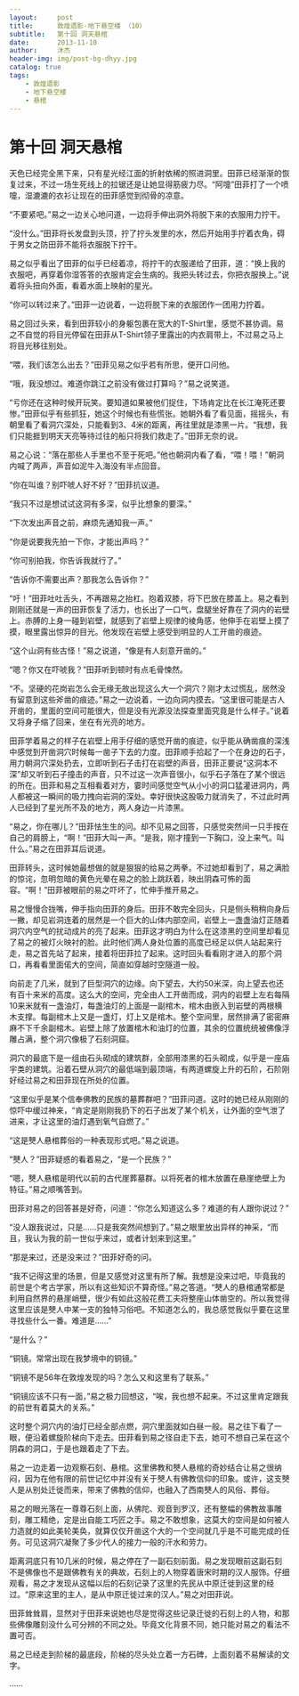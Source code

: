```yaml
---
layout:     post
title:      敦煌遗影·地下悬空楼 （10）
subtitle:   第十回 洞天悬棺
date:       2013-11-10
author:     沐杰
header-img: img/post-bg-dhyy.jpg
catalog: true
tags:
    - 敦煌遗影
    - 地下悬空楼
    - 悬棺
---
```

# 第十回 洞天悬棺

天色已经完全黑下来，只有星光经江面的折射依稀的照进洞里。田菲已经渐渐的恢复过来，不过一场生死线上的拉锯还是让她显得筋疲力尽。“阿嚏”田菲打了一个喷嚏，湿漉漉的衣衫让现在的田菲感觉到彻骨的凉意。

“不要紧吧。”易之一边关心地问道，一边将手伸出洞外将脱下来的衣服用力拧干。

“没什么。”田菲将长发盘到头顶，拧了拧头发里的水，然后开始用手拧着衣角，碍于男女之防田菲不能将衣服脱下拧干。

易之似乎看出了田菲的似乎已经着凉，将拧干的衣服递给了田菲，道：“换上我的衣服吧，再穿着你湿答答的衣服肯定会生病的。我把头转过去，你把衣服换上。”说着将头扭向外面，看着水面上映射的星光。

“你可以转过来了。”田菲一边说着，一边将脱下来的衣服团作一团用力拧着。

易之回过头来，看到田菲较小的身躯包裹在宽大的T-Shirt里，感觉不甚协调。易之不自觉的将目光停留在田菲从T-Shirt领子里露出的内衣肩带上，不过易之马上将目光移往别处。

“喂，我们该怎么出去？”田菲见易之似乎若有所思，便开口问他。

“哦，我没想过。难道你跳江之前没有做过打算吗？”易之说笑道。

“亏你还在这种时候开玩笑。要知道如果被他们捉住，下场肯定比在长江淹死还要惨。”田菲似乎有些抓狂，她这个时候也有些慌张。她朝外看了看见面，摇摇头，有朝里看了看洞穴深处，只能看到3、4米的距离，再往里就是漆黑一片。“我想，我们只能捱到明天天亮等待过往的船只将我们救走了。”田菲无奈的说。

易之心说：“落在那些人手里也不至于死吧。”他也朝洞内看了看，“喂！喂！”朝洞内喊了两声，声音如泥牛入海没有半点回音。

“你在叫谁？别吓唬人好不好？”田菲抗议道。

“我只不过是想试试这洞有多深，似乎比想象的要深。”

“下次发出声音之前，麻烦先通知我一声。”

“你是说要我先拍一下你，才能出声吗？”

“你可别拍我，你告诉我就行了。”

“告诉你不需要出声？那我怎么告诉你？”

“吁！”田菲吐吐舌头，不再跟易之抬杠。抱着双膝，将下巴放在膝盖上。易之看到刚刚还就是一声的田菲恢复了活力，也长出了一口气，盘腿坐好靠在了洞内的岩壁上。赤膊的上身一碰到岩壁，就感到了岩壁上规律的棱角感，他伸手在岩壁上摸了摸，眼里露出惊异的目光。他发现在岩壁上感受到明显的人工开凿的痕迹。

“这个山洞有些古怪！”易之说道，“像是有人刻意开凿的。”

“嗯？你又在吓唬我？”田菲听到顿时有点毛骨悚然。

“不。坚硬的花岗岩怎么会无缘无故出现这么大一个洞穴？刚才太过慌乱，居然没有留意到这些斧凿的痕迹。”易之一边说着，一边向洞内摸去。“这里很可能是古人开凿的，里面的空间可能很大，但是没有光源没法探查里面究竟是什么样子。”说着又将身子缩了回来，坐在有光亮的地方。

田菲学着易之的样子在岩壁上用手仔细的感觉开凿的痕迹，似乎能从确凿痕的深浅中感觉到开凿洞穴时候每一凿子下去的力度。田菲顺手拾起了一个在身边的石子，用力朝洞穴深处扔去，立即听到石子击打在岩壁的声音，田菲正要说“这洞本不深”却又听到石子撞击的声音，只不过这一次声音很小，似乎石子落在了某个很远的所在。田菲和易之互相看着对方，霎时间感觉空气从小小的洞口猛灌进洞内，两人都被这一瞬间的吸力拽向岩洞的深处。幸好很快这股吸力就消失了，不过此时两人已经到了星光所不及的地方，两人身边一片漆黑。

“易之，你在哪儿？”田菲怯生生的问。却不见易之回答，只感觉突然间一只手按在自己的肩膀上，“啊！”田菲大叫一声。“是我，刚才撞到一下胸口，没上来气。叫什么。”易之在田菲耳后说道。

田菲转头，这时候她最想做的就是狠狠的给易之两拳。不过她却看到了，易之满脸的惊诧，忽明忽暗的黄色光晕在易之的脸上跳跃着，映出阴森可怖的面容。“啊！”田菲被眼前的易之吓坏了，忙伸手推开易之。

易之慢慢合拢嘴，伸手指向田菲的身后。田菲不敢完全回头，只是侧头稍稍向身后一撇，却见岩洞连着的居然是一个巨大的山体内部空间，岩壁上一盏盏油灯正随着洞穴内空气的扰动成片的亮了起来。田菲这才明白为什么在这漆黑的空间里却看见了易之的被灯火映衬的脸。此时他们两人身处位置的高度已经足以供人站起来行走，易之首先站了起来，接着将田菲拉了起来。这时回头看看刚才进入的那个洞口，再看看里面偌大的空间，简直如穿越时空隧道一般。

向前走了几米，就到了巨型洞穴的边缘。向下望去，大约50米深，向上望去也还有百十来米的高度。这么大的空间，完全由人工开凿而成，洞内的岩壁上左右每隔10来米就有一盏油灯，每盏油灯的上面是一副棺木，棺木由嵌入到岩壁的两根横木支撑。每副棺木上又是一盏灯，灯上又是棺木。整个空间里，居然排满了密密麻麻不下千余副棺木。岩壁上除了放置棺木和油灯的位置，其余的位置统统被佛像浮雕占满，整个洞穴像极了石刻洞窟。

洞穴的最底下是一组由石头砌成的建筑群，全部用漆黑的石头砌成，似乎是一座庙宇类的建筑。沿着石壁从洞穴的最低端到最顶端，有两道螺旋上升的石阶，石阶刚好经过易之和田菲现在所处的位置。

“这里似乎是某个信奉佛教的民族的墓葬群吧？”田菲问道。这时的她已经从刚刚的惊吓中缓过神来，“肯定是刚刚我扔下的石子出发了某个机关，让外面的空气泄了进来，才让这里的油灯遇到氧气自燃了。”

“这是僰人悬棺葬俗的一种表现形式吧。”易之说道。

“僰人？”田菲疑惑的看着易之，“是一个民族？”

“嗯，僰人悬棺是明代以前的古代崖葬墓群。以将死者的棺木放置在悬崖绝壁上为特征。”易之顺嘴答到。

田菲对易之的回答甚是好奇，问道：“你怎么知道这么多？难道的有人跟你说过？”

“没人跟我说过，只是……只是我突然间想到了。”易之眼里放出异样的神采，“而且，我认为我的前一世似乎来过，或者计划来到这里。”

“那是来过，还是没来过？”田菲好奇的问。

“我不记得这里的场景，但是又感觉对这里有所了解。我想是没来过吧，毕竟我的前世是个考古学家，所以有这些知识不算奇怪。”易之答道。“僰人的悬棺通常都是利用自然界的悬崖峭壁，很少有如此这般花费工夫将整座山体凿空的。所以我觉得这里应该是僰人中某一支的独特习俗吧。不知道怎么的，我总感觉我似乎要在这里寻找些什么一番。难道是……”

“是什么？”

“铜镜。常常出现在我梦境中的铜镜。”

“铜镜不是56年在敦煌发现的吗？怎么又和这里有了联系。”

“铜镜应该不只有一面，”易之极力回想这，“唉，我也想不起来。不过这里肯定跟我的前世有着莫大的关系。”

这时整个洞穴内的油灯已经全部点燃，洞穴里面就如白昼一般。易之往下看了一眼，便沿着螺旋阶梯向下走去。田菲看到易之径自走下去，她可不想自己呆在这个阴森的洞口，于是也跟着走了下去。

易之一边走着一边观察石刻、悬棺。这里佛教和僰人悬棺的奇妙结合让易之很纳闷，因为在他有限的前世记忆中并没有关于僰人有佛教信仰的印象。或许，这支僰人是从别处迁徙而来，带来了佛教的信仰，也融入了西南僰人的风俗、葬俗。

易之的眼光落在一尊尊石刻上面，从佛陀、观音到罗汉，还有整幅的佛教故事雕刻，雕工精绝，定是出自能工巧匠之手。易之不敢想象，这莫大的空间是如何被人力造就的如此美轮美奂，就算仅仅开凿这个大的一个空间就几乎是不可能完成的任务。可见这洞穴凝聚了多少代人的接力一般的汗水和劳力。

距离洞底只有10几米的时候，易之停在了一副石刻前面。易之发现眼前这副石刻不是佛像也不是跟佛教有关的典故，石刻上的人物穿着唐宋时期的汉人服饰。仔细观看，易之才发现从这幅以后的石刻记录了这里的先民从中原迁徙到这里的经过。“原来这里的主人，是从中原迁徙过来的汉人。”易之对田菲说。

田菲耸耸肩，显然对于田菲来说她也尽是觉得这些记录迁徙的石刻上的人物，和那些佛像雕刻没什么可分辨的不同之处。毕竟文化背景不同，她只能对易之的看法不置可否。

易之已经走到阶梯的最底段，阶梯的尽头处立着一方石碑，上面刻着不易解读的文字。

……

